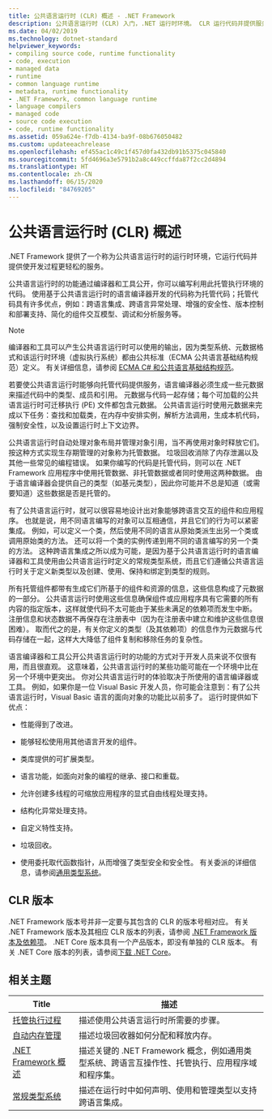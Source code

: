 ```yaml
---
title: 公共语言运行时 (CLR) 概述 - .NET Framework
description: 公共语言运行时 (CLR) 入门，.NET 运行时环境。 CLR 运行代码并提供服务，使开发过程更轻松。
ms.date: 04/02/2019
ms.technology: dotnet-standard
helpviewer_keywords:
- compiling source code, runtime functionality
- code, execution
- managed data
- runtime
- common language runtime
- metadata, runtime functionality
- .NET Framework, common language runtime
- language compilers
- managed code
- source code execution
- code, runtime functionality
ms.assetid: 059a624e-f7db-4134-ba9f-08b676050482
ms.custom: updateeachrelease
ms.openlocfilehash: ef455ac1c49c1f457d0fa432db91b5375c045840
ms.sourcegitcommit: 5fd4696a3e5791b2a8c449ccffda87f2cc2d4894
ms.translationtype: HT
ms.contentlocale: zh-CN
ms.lasthandoff: 06/15/2020
ms.locfileid: "84769205"
---
```

# <a name="common-language-runtime-clr-overview"></a>公共语言运行时 (CLR) 概述

.NET Framework 提供了一个称为公共语言运行时的运行时环境，它运行代码并提供使开发过程更轻松的服务。

公共语言运行时的功能通过编译器和工具公开，你可以编写利用此托管执行环境的代码。 使用基于公共语言运行时的语言编译器开发的代码称为托管代码；托管代码具有许多优点，例如：跨语言集成、跨语言异常处理、增强的安全性、版本控制和部署支持、简化的组件交互模型、调试和分析服务等。

> [!NOTE]
> 编译器和工具可以产生公共语言运行时可以使用的输出，因为类型系统、元数据格式和该运行时环境（虚拟执行系统）都由公共标准（ECMA 公共语言基础结构规范）定义。 有关详细信息，请参阅 [ECMA C# 和公共语言基础结构规范](https://visualstudio.microsoft.com/license-terms/ecma-c-common-language-infrastructure-standards/)。

若要使公共语言运行时能够向托管代码提供服务，语言编译器必须生成一些元数据来描述代码中的类型、成员和引用。 元数据与代码一起存储；每个可加载的公共语言运行时可迁移执行 (PE) 文件都包含元数据。 公共语言运行时使用元数据来完成以下任务：查找和加载类，在内存中安排实例，解析方法调用，生成本机代码，强制安全性，以及设置运行时上下文边界。

公共语言运行时自动处理对象布局并管理对象引用，当不再使用对象时释放它们。 按这种方式实现生存期管理的对象称为托管数据。 垃圾回收消除了内存泄漏以及其他一些常见的编程错误。 如果你编写的代码是托管代码，则可以在 .NET Framework 应用程序中使用托管数据、非托管数据或者同时使用这两种数据。 由于语言编译器会提供自己的类型（如基元类型），因此你可能并不总是知道（或需要知道）这些数据是否是托管的。

有了公共语言运行时，就可以很容易地设计出对象能够跨语言交互的组件和应用程序。 也就是说，用不同语言编写的对象可以互相通信，并且它们的行为可以紧密集成。 例如，可以定义一个类，然后使用不同的语言从原始类派生出另一个类或调用原始类的方法。 还可以将一个类的实例传递到用不同的语言编写的另一个类的方法。 这种跨语言集成之所以成为可能，是因为基于公共语言运行时的语言编译器和工具使用由公共语言运行时定义的常规类型系统，而且它们遵循公共语言运行时关于定义新类型以及创建、使用、保持和绑定到类型的规则。

所有托管组件都带有生成它们所基于的组件和资源的信息，这些信息构成了元数据的一部分。 公共语言运行时使用这些信息确保组件或应用程序具有它需要的所有内容的指定版本，这样就使代码不太可能由于某些未满足的依赖项而发生中断。 注册信息和状态数据不再保存在注册表中（因为在注册表中建立和维护这些信息很困难）。 取而代之的是，有关你定义的类型（及其依赖项）的信息作为元数据与代码存储在一起，这样大大降低了组件复制和移除任务的复杂性。

语言编译器和工具公开公共语言运行时的功能的方式对于开发人员来说不仅很有用，而且很直观。 这意味着，公共语言运行时的某些功能可能在一个环境中比在另一个环境中更突出。 你对公共语言运行时的体验取决于所使用的语言编译器或工具。 例如，如果你是一位 Visual Basic 开发人员，你可能会注意到：有了公共语言运行时，Visual Basic 语言的面向对象的功能比以前多了。 运行时提供如下优点：

- 性能得到了改进。

- 能够轻松使用用其他语言开发的组件。

- 类库提供的可扩展类型。

- 语言功能，如面向对象的编程的继承、接口和重载。

- 允许创建多线程的可缩放应用程序的显式自由线程处理支持。

- 结构化异常处理支持。

- 自定义特性支持。

- 垃圾回收。

- 使用委托取代函数指针，从而增强了类型安全和安全性。 有关委派的详细信息，请参阅[通用类型系统](base-types/common-type-system.md)。

## <a name="clr-versions"></a>CLR 版本

.NET Framework 版本号并非一定要与其包含的 CLR 的版本号相对应。 有关 .NET Framework 版本及其相应 CLR 版本的列表，请参阅 [.NET Framework 版本及依赖项](../framework/migration-guide/versions-and-dependencies.md)。 .NET Core 版本具有一个产品版本，即没有单独的 CLR 版本。 有关 .NET Core 版本的列表，请参阅[下载 .NET Core](https://dotnet.microsoft.com/download/dotnet-core)。

## <a name="related-topics"></a>相关主题

|Title|描述|
|-----------|-----------------|
|[托管执行过程](managed-execution-process.md)|描述使用公共语言运行时所需要的步骤。|
|[自动内存管理](automatic-memory-management.md)|描述垃圾回收器如何分配和释放内存。|
|[.NET Framework 概述](../framework/get-started/overview.md)|描述关键的 .NET Framework 概念，例如通用类型系统、跨语言互操作性、托管执行、应用程序域和程序集。|
|[常规类型系统](./base-types/common-type-system.md)|描述在运行时中如何声明、使用和管理类型以支持跨语言集成。|
